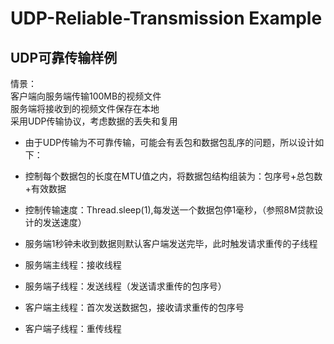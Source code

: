 # UDP-Reliable-Transmission Example
## UDP可靠传输样例
情景：  
客户端向服务端传输100MB的视频文件  
服务端将接收到的视频文件保存在本地  
采用UDP传输协议，考虑数据的丢失和复用  
+ 由于UDP传输为不可靠传输，可能会有丢包和数据包乱序的问题，所以设计如下：
+ 控制每个数据包的长度在MTU值之内，将数据包结构组装为：包序号+总包数+有效数据
+ 控制传输速度：Thread.sleep(1),每发送一个数据包停1毫秒，（参照8M贷款设计的发送速度）
+ 服务端1秒钟未收到数据则默认客户端发送完毕，此时触发请求重传的子线程  

+ 服务端主线程：接收线程
+ 服务端子线程：发送线程（发送请求重传的包序号）
+ 客户端主线程：首次发送数据包，接收请求重传的包序号
+ 客户端子线程：重传线程
